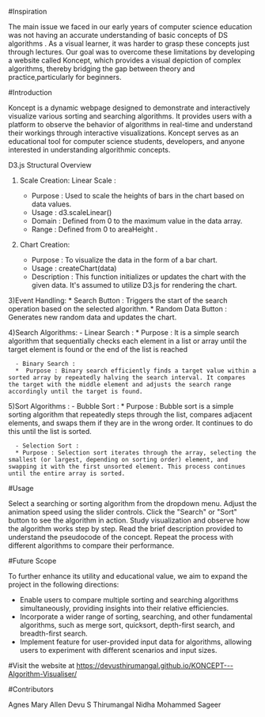 #Inspiration

The main issue we faced in our early years of computer science education was not having an accurate understanding of basic concepts of DS algorithms . As a visual learner, it was harder to grasp these concepts just through lectures. Our goal was to overcome these limitations by developing a website called Koncept, which provides a visual depiction of complex algorithms, thereby bridging the gap between theory and practice,particularly for beginners.

#Introduction

Koncept is a dynamic webpage designed to demonstrate and interactively visualize various sorting and searching algorithms. It provides users with a platform to observe the behavior of algorithms in real-time and understand their workings through interactive visualizations. Koncept serves as an educational tool for computer science students, developers, and anyone interested in understanding algorithmic concepts.

D3.js Structural Overview

1) Scale Creation:
        Linear Scale : 
      *  Purpose : Used to scale the heights of bars in the chart based on data values.
      *  Usage : d3.scaleLinear() 
      *  Domain : Defined from 0 to the maximum value in the  data  array.
      *  Range : Defined from 0 to  areaHeight .

2) Chart Creation:
    *  Purpose : To visualize the data in the form of a bar chart.
    *  Usage :  createChart(data)
    *  Description : This function initializes or updates the chart with the given data. It's assumed to utilize D3.js for rendering the chart.

3)Event Handling:
      *  Search Button : Triggers the start of the search operation based on the selected algorithm.
      * Random Data Button : Generates new random data and updates the chart.
  
4)Search Algorithms:
      -  Linear Search :
      *  Purpose : It is a simple search algorithm that sequentially checks each element in a list or array until the target element is found or the end of the list is reached
      
      - Binary Search :
      *  Purpose : Binary search efficiently finds a target value within a sorted array by repeatedly halving the search interval. It compares the target with the middle element and adjusts the search range accordingly until the target is found.

5)Sort Algorithms :
      - Bubble Sort :
      * Purpose : Bubble sort is a simple sorting algorithm that repeatedly steps through the list, compares adjacent elements, and swaps them if they are in the wrong order. It continues to do this until the list is sorted.

      - Selection Sort :
      * Purpose : Selection sort iterates through the array, selecting the smallest (or largest, depending on sorting order) element, and swapping it with the first unsorted element. This process continues until the entire array is sorted. 

#Usage

Select a searching or sorting algorithm from the dropdown menu.
Adjust the animation speed using the slider controls.
Click the "Search" or "Sort" button to see the algorithm in action.
Study visualization and observe how the algorithm works step by step.
Read the brief description provided to understand the pseudocode of the concept.
Repeat the process with different algorithms to compare their performance.

#Future Scope

To further enhance its utility and educational value, we aim to expand the project in the following directions:

* Enable users to compare multiple sorting and searching algorithms simultaneously, providing insights into their relative efficiencies.
* Incorporate a wider range of sorting, searching, and other fundamental algorithms, such as merge sort, quicksort, depth-first search, and breadth-first search.
* Implement feature for user-provided input data for algorithms, allowing users to experiment with different scenarios and input sizes.

#Visit the website at 
https://devusthirumangal.github.io/KONCEPT---Algorithm-Visualiser/

#Contributors 

Agnes Mary Allen
Devu S Thirumangal
Nidha Mohammed Sageer
